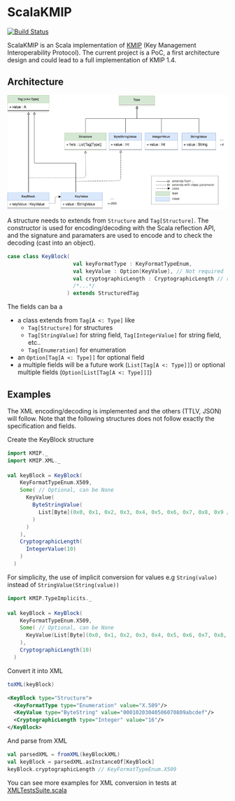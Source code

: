 # ScalaKMIP
[![Build Status](https://travis-ci.org/maximeburri/ScalaKMIP.svg?branch=master)](https://travis-ci.org/maximeburri/ScalaKMIP)

ScalaKMIP is an Scala implementation of [KMIP](https://www.oasis-open.org/committees/kmip/) (Key Management Interoperability Protocol). 
The current project is a PoC, a first architecture design and could lead to a full implementation of KMIP 1.4.

## Architecture
![diagram](images/diagram.png "Diagram")

A structure needs to extends from `Structure` and `Tag[Structure]`. 
The constructor is used for encoding/decoding with the Scala reflection API, 
and the signature and paramaters are used to encode and to check the decoding (cast into an object).
```scala
case class KeyBlock(
                     val keyFormatType : KeyFormatTypeEnum, 
                     val keyValue : Option[KeyValue], // Not required
                     val cryptographicLength : CryptographicLength // required but MAY be omitted only if this information is available from the Key Value
                     /*...*/
                   ) extends StructuredTag
```
The fields can ba a 
- a class extends from `Tag[A <: Type]` like 
  - `Tag[Structure]` for structures
  - `Tag[StringValue]` for string field, `Tag[IntegerValue]` for string field, etc..
  - `Tag[Enumeration]` for enumeration
- an `Option[Tag[A <: Type]]` for optional field
- a multiple fields will be a future work (`List[Tag[A <: Type]]`) or optional multiple fields (`Option[List[Tag[A <: Type]]]`)

## Examples
The XML encoding/decoding is implemented and the others (TTLV, JSON) will follow.
Note that the following structures does not follow exactly the specification and fields.

Create the KeyBlock structure
```scala
import KMIP._
import KMIP.XML._

val keyBlock = KeyBlock(
    KeyFormatTypeEnum.X509,
    Some( // Optional, can be None
      KeyValue(
        ByteStringValue(
          List[Byte](0x0, 0x1, 0x2, 0x3, 0x4, 0x5, 0x6, 0x7, 0x8, 0x9 /*...*/)
        )
      )
    ),
    CryptographicLength(
      IntegerValue(10)
    )
  )
```

For simplicity, the use of implicit conversion for values e.g `String(value)` instead of `StringValue(String(value))`
```scala
import KMIP.TypeImplicits._

val keyBlock = KeyBlock(
    KeyFormatTypeEnum.X509,
    Some( // Optional, can be None
      KeyValue(List[Byte](0x0, 0x1, 0x2, 0x3, 0x4, 0x5, 0x6, 0x7, 0x8, 0x9 /*...*/))
    ),
    CryptographicLength(10)
  )
```

Convert it into XML
```scala
toXML(keyBlock)
```
```XML
<KeyBlock type="Structure">
  <KeyFormatType type="Enumeration" value="X.509"/>
  <KeyValue type="ByteString" value="00010203040506070809abcdef"/>
  <CryptographicLength type="Integer" value="16"/>
</KeyBlock>
```

And parse from XML
```scala
val parsedXML = fromXML(keyBlockXML)
val keyBlock = parsedXML.asInstanceOf[KeyBlock]
keyBlock.cryptographicLength // KeyFormatTypeEnum.X509

```

You can see more examples for XML conversion in tests at [XMLTestsSuite.scala](src/test/scala/XMLTestsSuite.scala)



